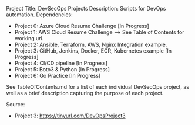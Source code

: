 Project Title: DevSecOps Projects
Description: Scripts for DevOps automation.
Dependencies: 
- Project 0: Azure Cloud Resume Challenge [In Progress]
- Project 1: AWS Cloud Resume Challenge --> See Table of Contents for working url.
- Project 2: Ansible, Terraform, AWS, Nginx Integration example.
- Project 3: GitHub, Jenkins, Docker, ECR, Kubernetes example [In Progress]
- Project 4: CI/CD pipeline [In Progress]
- Project 5: Boto3 & Python [In Progress]
- Project 6: Go Practice [In Progress]

See TableOfContents.md for a list of each individual DevSecOps project, as well as a brief description capturing the purpose of each project.

Source:
- Project 3: https://tinyurl.com/DevOpsProject3
